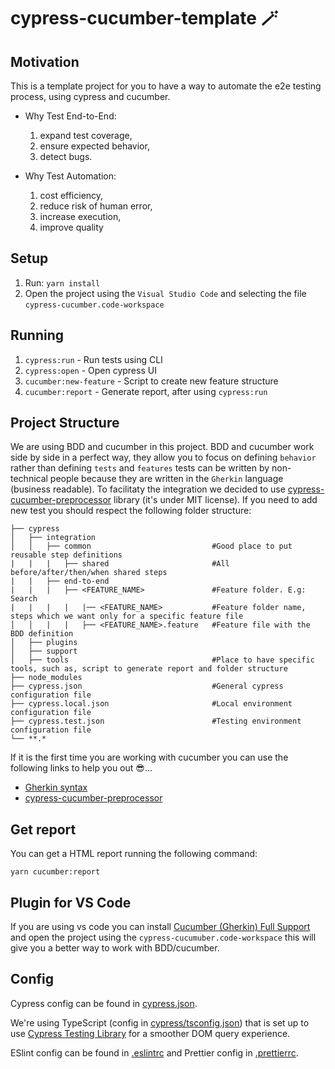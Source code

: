 # cypress-cucumber-template 🪄

## Motivation

This is a template project for you to have a way to automate the e2e testing process, using cypress and cucumber.

- Why Test End-to-End:

  1. expand test coverage,
  2. ensure expected behavior,
  3. detect bugs.

- Why Test Automation:
  1. cost efficiency,
  2. reduce risk of human error,
  3. increase execution,
  4. improve quality

## Setup

1. Run: `yarn install`
2. Open the project using the `Visual Studio Code` and selecting the file `cypress-cucumber.code-workspace`

## Running

1. `cypress:run` - Run tests using CLI
2. `cypress:open` - Open cypress UI
3. `cucumber:new-feature` - Script to create new feature structure
4. `cucumber:report` - Generate report, after using `cypress:run`

## Project Structure

We are using BDD and cucumber in this project. BDD and cucumber work side by side in a perfect way, they allow you to focus on defining `behavior` rather than defining `tests` and `features` tests can be written by non-technical people because they are written in the `Gherkin` language (business readable). To facilitaty the integration we decided to use [cypress-cucumber-preprocessor](https://github.com/badeball/cypress-cucumber-preprocessor) library (it's under MIT license).
If you need to add new test you should respect the following folder structure:

```
├── cypress
│   ├── integration
│   │   ├── common                           #Good place to put reusable step definitions
|   |   |   ├── shared                       #All before/after/then/when shared steps
|   |   ├── end-to-end
|   |   |   ├── <FEATURE_NAME>               #Feature folder. E.g: Search
|   |   |   |   |── <FEATURE_NAME>           #Feature folder name, steps which we want only for a specific feature file
│   │   |   |   ├── <FEATURE_NAME>.feature   #Feature file with the BDD definition
│   ├── plugins
│   ├── support
│   ├── tools                                #Place to have specific tools, such as, script to generate report and folder structure
├── node_modules
├── cypress.json                             #General cypress configuration file
├── cypress.local.json                       #Local environment configuration file
├── cypress.test.json                        #Testing environment configuration file
└── **.*
```

If it is the first time you are working with cucumber you can use the following links to help you out 😎...

- [Gherkin syntax](https://cucumber.io/docs/gherkin/reference/)
- [cypress-cucumber-preprocessor](https://github.com/badeball/cypress-cucumber-preprocessor)

## Get report

You can get a HTML report running the following command:

```
yarn cucumber:report
```

## Plugin for VS Code

If you are using vs code you can install [Cucumber (Gherkin) Full Support](https://marketplace.visualstudio.com/items?itemName=alexkrechik.cucumberautocomplete) and open the project using the `cypress-cucumuber.code-workspace` this will give you a better way to work with BDD/cucumber.

## Config

Cypress config can be found in [cypress.json](cypress.json).

We're using TypeScript (config in [cypress/tsconfig.json](cypress/tsconfig.json)) that is set up to use [Cypress Testing Library](https://testing-library.com/docs/cypress-testing-library/intro/) for a smoother DOM query experience.

ESlint config can be found in [.eslintrc](.eslintrc) and Prettier config in [.prettierrc](.prettierrc).
